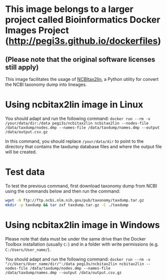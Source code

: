 # This image belongs to a larger project called Bioinformatics Docker Images Project (http://pegi3s.github.io/dockerfiles)
## (Please note that the original software licenses still apply)

This image facilitates the usage of [NCBItax2lin](https://github.com/zyxue/ncbitax2lin), a Python utility for convert the NCBI taxonomy dump into lineages.

# Using ncbitax2lin image in Linux

You should adapt and run the following command: `docker run --rm -v /your/data/dir:/data pegi3s/ncbitax2lin ncbitax2lin --nodes-file /data/taxdump/nodes.dmp --names-file /data/taxdump/names.dmp --output /data/output.csv.gz`

In this command, you should replace `/your/data/dir` to point to the directory that contains the taxdump database files and where the output file will be created.

# Test data

To test the previous command, first download taxonomy dump from NCBI using the commands below and then run the command:

```bash
wget -N ftp://ftp.ncbi.nlm.nih.gov/pub/taxonomy/taxdump.tar.gz
mkdir -p taxdump && tar zxf taxdump.tar.gz -C ./taxdump
```

# Using ncbitax2lin image in Windows

Please note that data must be under the same drive than the Docker Toolbox installation (usually `C:`) and in a folder with write permissions (e.g. `C:/Users/User_name/`).

You should adapt and run the following command: `docker run --rm -v "/c/Users/User_name/dir/":/data pegi3s/ncbitax2lin ncbitax2lin --nodes-file /data/taxdump/nodes.dmp --names-file /data/taxdump/names.dmp --output /data/output.csv.gz`
